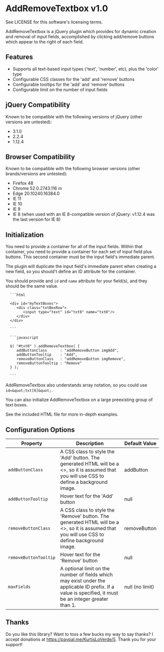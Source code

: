 AddRemoveTextbox v1.0
=====================

See LICENSE for this software's licensing terms.

AddRemoveTextbox is a jQuery plugin which provides for dynamic creation and removal of input fields, accomplished by clicking add/remove buttons which appear to the right of each field.


## Features

* Supports all text-based input types ('text', 'number', etc), plus the 'color' type
* Configurable CSS classes for the 'add' and 'remove' buttons
* Configurable tooltips for the 'add' and 'remove' buttons
* Configurable limit on the number of input fields


## jQuery Compatibility

Known to be compatible with the following versions of jQuery (other versions are untested):

* 3.1.0
* 2.2.4
* 1.12.4


## Browser Compatibility

Known to be compatible with the following browser versions (other brands/versions are untested):

* Firefox 48
* Chrome 52.0.2743.116 m
* Edge 20.10240.16384.0
* IE 11
* IE 10
* IE 9
* IE 8 (when used with an IE 8-compatible version of jQuery:  v1.12.4 was the last version for IE 8)


## Initialization

You need to provide a container for all of the input fields.  Within that container, you need to provide a container for each set of input field plus buttons.  This second container must be the input field's immediate parent.

The plugin will duplicate the input field's immediate parent when creating a new field, so you should&apos;t define an ID attribute for the container.

You should provide and `id` and `name` attribute for your field(s), and they should be the same value.

      ```html

      <div id="myTextBoxes">
         <div class="txtBoxRow">
            <input type="text" id="txt0" name="txt0"/>
         </div>
      </div>

      ```

      ```javascript

      $( "#txt0" ).addRemoveTextbox( {
         addButtonClass      : "addRemoveButton imgAdd",
         addButtonTooltip    : "Add",
         removeButtonClass   : "addRemoveButton imgRemove",
         removeButtonTooltip : "Remove"
      } );

      ```
AddRemoveTextbox also understands array notation, so you could use `id=&quot;txt[0]&quot;`.

You can also initialize AddRemoveTextbox on a large preexisting group of text boxes.

See the included HTML file for more in-depth examples.


## Configuration Options

| Property | Description | Default Value |
| ----------------- | --------------------------------------------------------------------------------------------------------------------------- |---------------|
| `addButtonClass` | A CSS class to style the 'Add' button.  The generated HTML will be a &lt;&gt;, so it is assumed that you will use CSS to define a background image. | addButton |
| `addButtonTooltip` | Hover text for the 'Add' button | null |
| `removeButtonClass` | A CSS class to style the 'Remove' button.  The generated HTML will be a &lt;&gt;, so it is assumed that you will use CSS to define background image. | removeButton |
| `removeButtonTooltip` | Hover text for the 'Remove' button | null |
| `maxFields` | A optional limit on the number of fields which may exist under the applicable ID prefix.  If a value is specified, it must be an integer greater than 1. | null (no limit) |


## Thanks

Do you like this library?  Want to toss a few bucks my way to say thanks?  I accept donations at https://paypal.me/KurtisLoVerde/5.  Thank you for your support!
